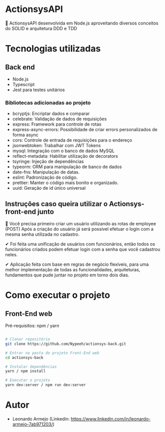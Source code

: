 # ActionsysAPI
🚀 ActionsysAPI desenvolvida em Node.js aproveitando diversos conceitos do SOLID e arquitetura DDD e TDD

# Tecnologias utilizadas

## Back end
- Node.js
- Typescript
- Jest para testes unitários

### Bibliotecas adicionadas ao projeto

- bcryptjs: Encriptar dados e comparar
- celebrate: Validação de dados de requisições
- express: Framework para controle de rotas
- express-async-errors: Possibilidade de criar errors personalizados de forma async
- cors: Controle de entrada de requisições para o endereço
- jsonwebtoken: Trabalhar com JWT Tokens
- mysql: Integração com o banco de dados MySQL
- reflect-metadata: Habilitar utilização de decorators
- tsyringe: Injeção de dependências
- typeorm: ORM para manipulação de banco de dados
- date-fns: Manipulação de datas.
- eslint: Padronização de código.
- prettier: Manter o código mais bonito e organizado.
- uuid: Geração de id único universal

## Instruções caso queira utilizar o Actionsys-front-end junto

🙂 Você precisa primeiro criar um usuário utilizando as rotas de employee (POST)
Após a criação do usuário já será possível efetuar o login com a mesma senha utilizada no cadastro.

✔ Foi feita uma unificação de usuários com funcionários, então todos os funcionários criados podem efetuar login com a senha que você cadastrou neles.

✔ Aplicação feita com base em regras de negócio flexíveis, para uma melhor implementação de todas as funcionalidades, arquiteturas, fundamentos que pude juntar no projeto em torno dois dias.

# Como executar o projeto

## Front-End web
Pré-requisitos: npm / yarn

```bash

# Clonar repositório
git clone https://github.com/Nypeeh/actionsys-back.git

# Entrar na pasta do projeto Front-End web
cd actionsys-back

# Instalar dependências
yarn / npm install

# Executar o projeto
yarn dev:server / npm run dev:server

```

# Autor

* Leonardo Armejo (Linkedin: https://www.linkedin.com/in/leonardo-armejo-7ab971203/)
